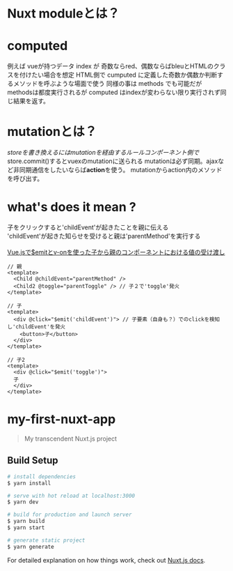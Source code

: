 # Nuxt moduleとは？

# computed

例えば vueが持つデータ index が 奇数ならred、偶数ならばbleuとHTMLのクラスを付けたい場合を想定
HTML側で cumputed に定義した奇数か偶数か判断するメソッドを呼ぶような場面で使う
同様の事は methods でも可能だが methodsは都度実行されるが computed はindexが変わらない限り実行されず同じ結果を返す。

# mutationとは？

$storeを書き換えるにはmutationを経由するルール
コンポーネント側で$store.commit()するとvuexのmutationに送られる
mutationは必ず同期。ajaxなど非同期通信をしたいならば**action**を使う。
mutationからaction内のメソッドを呼び出す。


# what's does it mean ?

子をクリックすると'childEvent'が起きたことを親に伝える<br>
'childEvent'が起きた知らせを受けると親は'parentMethod'を実行する<br>
<br>
[Vue.jsで$emitとv-onを使った子から親のコンポーネントにおける値の受け渡し](https://designsupply-web.com/knowledgeside/5599/)

```
// 親
<template>
  <Child @childEvent="parentMethod" />
  <Child2 @toggle="parentToggle" /> // 子２で'toggle'発火
</template>

// 子
<template>
  <div @click="$emit('childEvent')"> // 子要素（自身も？）でのclickを検知し'childEvent'を発火
    <button>子</button>
  </div>
</template>

// 子2
<template>
  <div @click="$emit('toggle')">
  子
  </div>
</template>
```




# my-first-nuxt-app

> My transcendent Nuxt.js project

## Build Setup

```bash
# install dependencies
$ yarn install

# serve with hot reload at localhost:3000
$ yarn dev

# build for production and launch server
$ yarn build
$ yarn start

# generate static project
$ yarn generate
```

For detailed explanation on how things work, check out [Nuxt.js docs](https://nuxtjs.org).
